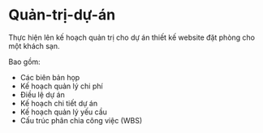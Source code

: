 # Quản-trị-dự-án
Thực hiện lên kế hoạch quản trị cho dự án thiết kế website đặt phòng cho một khách sạn.

Bao gồm:
- Các biên bản họp
- Kế hoạch quản lý chi phí
- Điều lệ dự án
- Kế hoạch chi tiết dự án
- Kế hoạch quản lý yếu cầu
- Cấu trúc phân chia công việc (WBS)
